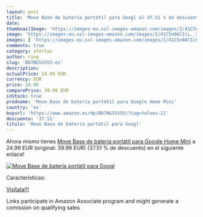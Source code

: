 ```yaml
---
layout: post
title: 'Move Base de batería portátil para Googl al 37.51 % de descuento'
date: 
thumbnailImage: 'https://images-eu.ssl-images-amazon.com/images/I/41C5n0AlIcL._SL200_.jpg'
image: 'https://images-eu.ssl-images-amazon.com/images/I/41C5n0AlIcL._SL200_.jpg'
images: [ 'https://images-eu.ssl-images-amazon.com/images/I/41C5n0AlIcL._SL200_.jpg' ]
comments: true
category: ofertas
author: ring
slug: 'B07NG5SVS5-es'
description:
actualPrice: 24.99 EUR
currency: EUR
price: 24.99
comparePrice: 39.99 EUR
inStock: true
prodname: 'Move Base de batería portátil para Google Home Mini'
country: 'es'
buyurl: 'https://www.amazon.es/dp/B07NG5SVS5/?tag=tolees-21'
descuento: '37.51'
titulo: 'Move Base de batería portátil para Googl'
---
```


Ahora mismo tienes [Move Base de batería portátil para Google Home Mini](https://www.amazon.es/dp/B07NG5SVS5/?tag=tolees-21) a 24.99 EUR (original: 39.99 EUR) (37.51 %  de descuento) en el siguiente enlace!

[![Move Base de batería portátil para Googl](https://images-eu.ssl-images-amazon.com/images/I/41C5n0AlIcL._SL200_.jpg)](https://www.amazon.es/dp/B07NG5SVS5/?tag=tolees-21)

Características:


[Visítala!!!](https://www.amazon.es/dp/B07NG5SVS5/?tag=tolees-21)

Links participate in Amazon Associate program and might generate a comission on qualifying sales
